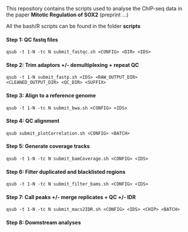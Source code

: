 This repository contains the scripts used to analyse the ChIP-seq data in the paper **Mitotic Regulation of SOX2** (preprint ...)

All the bash/R scripts can be found in the folder **scripts**

#### Step 1: QC fastq files
`qsub -t 1-N -tc N submit_fastqc.sh <CONFIG> <DIR> <IDS>`
#### Step 2: Trim adaptors +/- demultiplexing + repeat QC
`qsub -t 1-N submit_fastp.sh <IDS> <RAW_OUTPUT_DIR> <CLEANED_OUTPUT_DIR> <QC_DIR> <SUFFIX>`
#### Step 3: Align to a reference genome
`qsub -t 1-N -tc N submit_bwa.sh <CONFIG> <IDS>`
#### Step 4: QC alignment
`qsub submit_plotCorrelation.sh <CONFIG> <BATCH>`
#### Step 5: Generate coverage tracks
`qsub -t 1-N -tc N submit_bamCoverage.sh <CONFIG> <IDS>`
#### Step 6: Filter duplicated and blacklisted regions
`qsub -t 1-N -tc N submit_filter_bams.sh <CONFIG> <IDS>`
#### Step 7: Call peaks +/- merge replicates + QC +/- IDR
`qsub -t 1-N -tc N submit_macs2IDR.sh <CONFIG> <IDS> <CHIP> <BATCH>`
#### Step 8: Downstream analyses



